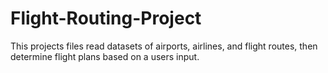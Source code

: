 # Flight-Routing-Project
This projects files read datasets of airports, airlines, and flight routes, then determine flight plans based on a users input.
